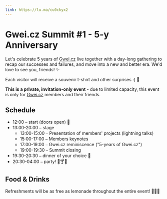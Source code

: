 ```yaml
---
link: https://lu.ma/cu0ckyx2
---
```


# Gwei.cz Summit #1 - 5-y Anniversary

Let's celebrate 5 years of [Gwei.cz](http://gwei.cz/) live together with a day-long gathering to recap our successes and failures, and move into a new and better era. We'd love to see you, friends! ✨

Each visitor will receive a souvenir t-shirt and other surprises :) 🎁

**This is a private, invitation-only event** - due to limited capacity, this event is only for [Gwei.cz](http://gwei.cz/) members and their friends.

## Schedule

- 12:00 ⎯ start (doors open) 🚀
- 13:00-20:00 ⎯ stage
  - 13:00-15:00 ⎯ Presentation of members' projects (lightning talks)
  - 15:00-17:00 ⎯ Members keynotes
  - 17:00-19:00 ⎯ Gwei.cz reminiscence ("5-years of Gwei.cz")
  - 19:00-19:30 ⎯ Summit closing
- 19:30-20:30 ⎯ dinner of your choice 🍲
- 20:30-04:00 ⎯ party! 🥳🍸🪩

## Food & Drinks

Refreshments will be as free as lemonade throughout the entire event! 🍹🍕😋
